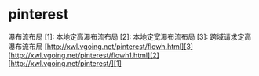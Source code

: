 # pinterest
瀑布流布局
 [1]: 本地定高瀑布流布局
 [2]: 本地定宽瀑布流布局
 [3]: 跨域请求定高瀑布流布局
[http://xwl.vgoing.net/pinterest/flowh.html][3]
[http://xwl.vgoing.net/pinterest/flowh1.html][2]
[http://xwl.vgoing.net/pinterest/][1]
